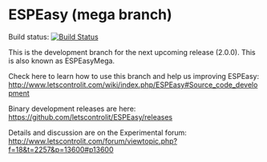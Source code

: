 # ESPEasy (mega branch)

Build status: [![Build Status](https://travis-ci.org/letscontrolit/ESPEasy.svg?branch=mega)](https://travis-ci.org/letscontrolit/ESPEasy)

This is the development branch for the next upcoming release (2.0.0). This is also known as ESPEasyMega.

Check here to learn how to use this branch and help us improving ESPEasy: http://www.letscontrolit.com/wiki/index.php/ESPEasy#Source_code_development

Binary development releases are here: https://github.com/letscontrolit/ESPEasy/releases

Details and discussion are on the Experimental forum: http://www.letscontrolit.com/forum/viewtopic.php?f=18&t=2257&p=13600#p13600



